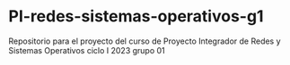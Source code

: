 # PI-redes-sistemas-operativos-g1
Repositorio para el proyecto  del curso de Proyecto Integrador de Redes y Sistemas Operativos ciclo I 2023 grupo 01
